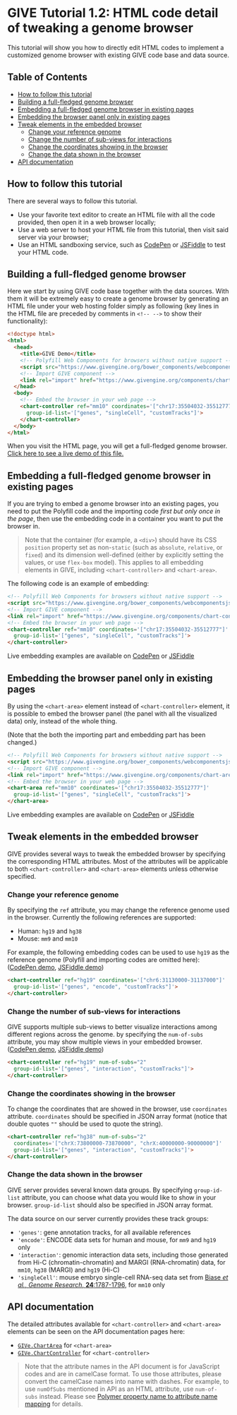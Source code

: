 # GIVE Tutorial 1.2: HTML code detail of tweaking a genome browser

This tutorial will show you how to directly edit HTML codes to implement a customized genome browser with existing GIVE code base and data source.

## Table of Contents
*   [How to follow this tutorial](#how-to-follow-this-tutorial)
*   [Building a full-fledged genome browser](#building-a-full-fledged-genome-browser)
*   [Embedding a full-fledged genome browser in existing pages](#embedding-a-full-fledged-genome-browser-in-existing-pages)
*   [Embedding the browser panel only in existing pages](#embedding-the-browser-panel-only-in-existing-pages)
*   [Tweak elements in the embedded browser](#tweak-elements-in-the-embedded-browser)
    *   [Change your reference genome](#change-your-reference-genome)
    *   [Change the number of sub-views for interactions](#change-the-number-of-sub-views-for-interactions)
    *   [Change the coordinates showing in the browser](#change-the-coordinates-showing-in-the-browser)
    *   [Change the data shown in the browser](#change-the-data-shown-in-the-browser)
*   [API documentation](#api-documentation)

## How to follow this tutorial

There are several ways to follow this tutorial.
*   Use your favorite text editor to create an HTML file with all the code provided, then open it in a web browser locally;
*   Use a web server to host your HTML file from this tutorial, then visit said server via your browser;
*   Use an HTML sandboxing service, such as [CodePen](https://codepen.io/) or [JSFiddle](https://jsfiddle.net/) to test your HTML code.

## Building a full-fledged genome browser

Here we start by using GIVE code base together with the data sources. With them it will be extremely easy to create a genome browser by generating an HTML file under your web hosting folder simply as following (key lines in the HTML file are preceded by comments in `<!-- -->` to show their functionality):

```html
<!doctype html>
<html>
  <head>
    <title>GIVE Demo</title>
    <!-- Polyfill Web Components for browsers without native support -->
    <script src="https://www.givengine.org/bower_components/webcomponentsjs/webcomponents-lite.min.js"></script>
    <!-- Import GIVE component -->
    <link rel="import" href="https://www.givengine.org/components/chart-controller/chart-controller.html">
  </head>
  <body>
    <!-- Embed the browser in your web page -->
    <chart-controller ref="mm10" coordinates='["chr17:35504032-35512777"]'
      group-id-list='["genes", "singleCell", "customTracks"]'>
    </chart-controller>
  </body>
</html>
```
When you visit the HTML page, you will get a full-fledged genome browser. [Click here to see a live demo of this file.](html/demo/chart-controller-demo.html)

## Embedding a full-fledged genome browser in existing pages

If you are trying to embed a genome browser into an existing pages, you need to put the Polyfill code and the importing code *first but only once in the page*, then use the embedding code in a container you want to put the browser in.

> Note that the container (for example, a `<div>`) should have its CSS `position` property set as non-`static` (such as `absolute`, `relative`, or `fixed`) and its dimension well-defined (either by explicitly setting the values, or use `flex-box` model). This applies to all embedding elements in GIVE, including `<chart-controller>` and `<chart-area>`.

The following code is an example of embedding:

```html
<!-- Polyfill Web Components for browsers without native support -->
<script src="https://www.givengine.org/bower_components/webcomponentsjs/webcomponents-lite.min.js"></script>
<!-- Import GIVE component -->
<link rel="import" href="https://www.givengine.org/components/chart-controller/chart-controller.html">
<!-- Embed the browser in your web page -->
<chart-controller ref="mm10" coordinates='["chr17:35504032-35512777"]'
  group-id-list='["genes", "singleCell", "customTracks"]'>
</chart-controller>
```

Live embedding examples are available on [CodePen](https://codepen.io/xycao/pen/eVrOZM) or [JSFiddle](https://jsfiddle.net/xycao/8p3g15w6/)

## Embedding the browser panel only in existing pages

By using the `<chart-area>` element instead of `<chart-controller>` element, it is possible to embed the browser panel (the panel with all the visualized data) only, instead of the whole thing.

(Note that the both the importing part and embedding part has been changed.)

```html
<!-- Polyfill Web Components for browsers without native support -->
<script src="https://www.givengine.org/bower_components/webcomponentsjs/webcomponents-lite.min.js"></script>
<!-- Import GIVE component -->
<link rel="import" href="https://www.givengine.org/components/chart-area/chart-area.html">
<!-- Embed the browser in your web page -->
<chart-area ref="mm10" coordinates='["chr17:35504032-35512777"]'
  group-id-list='["genes", "singleCell", "customTracks"]'>
</chart-area>
```
Live embedding examples are available on [CodePen](https://codepen.io/xycao/pen/oEdvBR) or [JSFiddle](https://jsfiddle.net/xycao/pzg3q336/)

## Tweak elements in the embedded browser

GIVE provides several ways to tweak the embedded browser by specifying the corresponding HTML attributes. Most of the attributes will be applicable to both `<chart-controller>` and `<chart-area>` elements unless otherwise specified.

### Change your reference genome

By specifying the `ref` attribute, you may change the reference genome used in the browser. Currently the following references are supported:
*   Human: `hg19` and `hg38`
*   Mouse: `mm9` and `mm10`

For example, the following embedding codes can be used to use `hg19` as the reference genome (Polyfill and importing codes are omitted here): ([CodePen demo](https://codepen.io/xycao/pen/QQrLvM), [JSFiddle demo](https://jsfiddle.net/xycao/amqqfaa8/))

```html
<chart-controller ref="hg19" coordinates='["chr6:31130000-31137000"]'
  group-id-list='["genes", "encode", "customTracks"]'>
</chart-controller>
```

### Change the number of sub-views for interactions

GIVE supports multiple sub-views to better visualize interactions among different regions across the genome. by specifying the `num-of-subs` attribute, you may show multiple views in your embedded browser. ([CodePen demo](https://codepen.io/xycao/pen/YeLKrP), [JSFiddle demo](https://jsfiddle.net/xycao/fzjukneb/))

```html
<chart-controller ref="hg19" num-of-subs="2"
  group-id-list='["genes", "interaction", "customTracks"]'>
</chart-controller>
```

### Change the coordinates showing in the browser

To change the coordinates that are showed in the browser, use `coordinates` attribute. `coordinates` should be specified in JSON array format (notice that double quotes `""` should be used to quote the string).

```html
<chart-controller ref="hg38" num-of-subs="2"
  coordinates='["chrX:73800000-73870000", "chrX:40000000-90000000"]'
  group-id-list='["genes", "interaction", "customTracks"]'>
</chart-controller>
```
### Change the data shown in the browser

GIVE server provides several known data groups. By specifying `group-id-list` attribute, you can choose what data you would like to show in your browser. `group-id-list` should also be specified in JSON array format.

The data source on our server currently provides these track groups:
*   `'genes'`: gene annotation tracks, for all available references
*   `'encode'`: ENCODE data sets for human and mouse, for `mm9` and `hg19` only
*   `'interaction'`: genomic interaction data sets, including those generated from Hi-C (chromatin-chromatin) and MARGI (RNA-chromatin) data, for `mm10`, `hg38` (MARGI) and `hg19` (Hi-C)
*   `'singleCell'`: mouse embryo single-cell RNA-seq data set from [Biase *et al.*, *Genome Research*, **24**:1787-1796](http://genome.cshlp.org/content/24/11/1787.full), for `mm10` only

## API documentation
The detailed attributes available for `<chart-controller>` and `<chart-area>` elements can be seen on the API documentation pages here:

*   [`GIVe.ChartArea`](https://www.givengine.org/components/chart-area/index.html) for `<chart-area>`
*   [`GIVe.ChartController`](https://www.givengine.org/components/chart-controller/index.html) for `<chart-controller>`

> Note that the attribute names in the API document is for JavaScript codes and are in camelCase format. To use those attributes, please convert the camelCase names into name with dashes. For example, to use `numOfSubs` mentioned in API as an HTML attribute, use `num-of-subs` instead. Please see [Polymer property name to attribute name mapping](https://www.polymer-project.org/2.0/docs/devguide/properties#property-name-mapping) for details.
